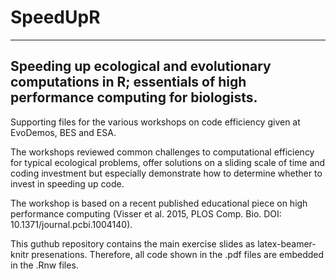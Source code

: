 # SpeedUpR

---
Speeding up ecological and evolutionary computations in R; essentials of high performance computing for biologists.
---

Supporting files for the various workshops on code efficiency given at EvoDemos, BES and ESA. 

The workshops reviewed common challenges to computational efficiency for typical ecological problems, 
offer solutions on a sliding scale of time and coding investment but especially demonstrate how to determine
whether to invest in speeding up code.

The workshop is based on a recent published educational piece on high performance computing 
(Visser et al. 2015, PLOS Comp. Bio. DOI: 10.1371/journal.pcbi.1004140). 

This guthub repository contains the main exercise slides as latex-beamer-knitr presenations.
Therefore, all code shown in the .pdf files are embedded in the .Rnw files.   
